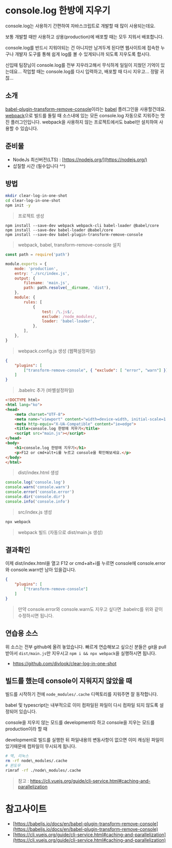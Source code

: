 # console.log 한방에 지우기

console.log는 사용하기 간편하여 자바스크립트로 개발할 때 많이 사용되는데요.

보통 개발할 때만 사용하고 상용(production)에 배포할 때는 모두 지워서 배포합니다.

console.log를 반드시 지워야되는 건 아니지만 남겨두게 된다면 웹사이트에 접속한 누구나 개발자 도구를 통해 쉽게 log를 볼 수 있게되니까 되도록 지우도록 합시다.

신입때 팀장님이 console.log를 전부 지우라고해서 무식하게 일일이 지웠던 기억이 있는데요... 작업할 때는 console.log를 다시 입력하고, 배포할 때 다시 지우고... 정말 귀찮...

## 소개

[babel-plugin-transform-remove-console](https://www.npmjs.com/package/babel-plugin-transform-remove-console)이라는 [babel](https://babeljs.io/docs/en/next/babel-cli.html) 플러그인을 사용할건데요. [webpack](https://webpack.js.org/)으로 빌드를 돌릴 때 소스내에 있는 모든 console.log 자동으로 지워주는 멋진 플러그인입니다. webpack을 사용하지 않는 프로젝트에서도 babel만 설치하여 사용할 수 있습니다.

## 준비물

- NodeJs 최신버전(LTS) : [https://nodejs.org/](https://nodejs.org/)
- 삽질할 시간 (필수입니다 ^^)


## 방법

```bash
mkdir clear-log-in-one-shot
cd clear-log-in-one-shot
npm init -y
```

> 프로젝트 생성

```
npm install --save-dev webpack webpack-cli babel-loader @babel/core
npm install --save-dev babel-loader @babel/core
npm install --save-dev babel-plugin-transform-remove-console
```

> webpack, babel, transform-remove-console 설치

```js
const path = require('path')

module.exports = {
    mode: 'production',
    entry: './src/index.js',
    output: {
        filename: 'main.js',
        path: path.resolve(__dirname, 'dist'),
    },
    module: {
        rules: [
            {
                test: /\.js$/,
                exclude: /node_modules/,
                loader: 'babel-loader',
            },
        ],
    },
}
```

> webpack.config.js 생성 (웹팩설정파일)

```json
{
    "plugins": [
        ["transform-remove-console", { "exclude": [ "error", "warn"] }]
    ]
}
```

> .babelrc 추가 (바벨설정파일)

```html
<!DOCTYPE html>
<html lang="ko">
<head>
    <meta charset="UTF-8">
    <meta name="viewport" content="width=device-width, initial-scale=1.0">
    <meta http-equiv="X-UA-Compatible" content="ie=edge">
    <title>console.log 한방에 지우기</title>
    <script src="main.js"></script>
</head>
<body>
    <h1>console.log 한방에 지우기</h1>
    <p>F12 or cmd+alt+i를 누르고 console을 확인해보세요.</p>
</body>
</html>
```

> dist/index.html 생성

```js
console.log('console.log')
console.warn('console.warn')
console.error('console.error')
console.dir('console.dir')
console.info('console.info')
```

> src/index.js 생성

```bash
npx webpack
```

> webpack 빌드 (자동으로 dist/main.js 생성)

## 결과확인

이제 dist/index.html을 열고 F12 or cmd+alt+i를 누르면 console에 console.error와 console.warn만 남아 있을겁니다.

```json
{
    "plugins": [
        ["transform-remove-console"]
    ]
}
```

> 만약 console.error와 console.warn도 지우고 싶다면 .babelrc를 위와 같이 수정하시면 됩니다.

## 연습용 소스

위 소스는 전부 github에 올려 놓았습니다. 빠르게 연습해보고 싶으신 분들은 git을 pull 받아서 `dist/main.js`만 지우시고 `npm i && npx webpack`을 실행하시면 됩니다.

- https://github.com/divlook/clear-log-in-one-shot

## 빌드를 했는데 console이 지워지지 않았을 때

빌드를 시작하기 전에 `node_modules/.cache` 디렉토리를 지워주면 잘 동작합니다.

babel 및 typescript는 내부적으로 이미 컴파일된 파일이 다시 컴파일 되지 않도록 설정되어 있습니다.

console을 지우지 않는 모드를 development라 하고 console을 지우는 모드를 production이라 할 때

development로 빌드를 실행한 뒤 파일내용의 변동사항이 없으면 이미 캐싱된 파일이 있기때문에 컴파일이 무시되게 됩니다.

```bash
# 맥, 리눅스
rm -rf node\_modules/.cache
# 윈도우
rimraf -rf ./node\_modules/.cache
```

> 참고 : https://cli.vuejs.org/guide/cli-service.html#caching-and-parallelization

# 참고사이트

- [https://babeljs.io/docs/en/babel-plugin-transform-remove-console](https://babeljs.io/docs/en/babel-plugin-transform-remove-console)
- [https://cli.vuejs.org/guide/cli-service.html#caching-and-parallelization](https://cli.vuejs.org/guide/cli-service.html#caching-and-parallelization)
